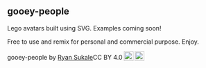 gooey-people
---

Lego avatars built using SVG. Examples coming soon!


Free to use and remix for personal and commercial purpose. Enjoy.

<p xmlns:dct="http://purl.org/dc/terms/" xmlns:cc="http://creativecommons.org/ns#" class="license-text"><span rel="dct:title">gooey-people</span> by <a rel="cc:attributionURL" href="ryansukale.com"><span rel="cc:attributionName">Ryan Sukale</span></a>CC BY 4.0<a href="https://creativecommons.org/licenses/by/4.0"><img style="height:22px!important;margin-left: 3px;vertical-align:text-bottom;" src="https://search.creativecommons.org/static/img/cc_icon.svg" /><img  style="height:22px!important;margin-left: 3px;vertical-align:text-bottom;" src="https://search.creativecommons.org/static/img/cc-by_icon.svg" /></a></p>